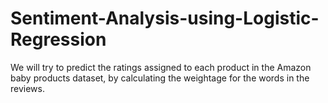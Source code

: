 # Sentiment-Analysis-using-Logistic-Regression
We will try to predict the ratings assigned to each product in the Amazon baby products dataset, by calculating the weightage for the words in the reviews.
